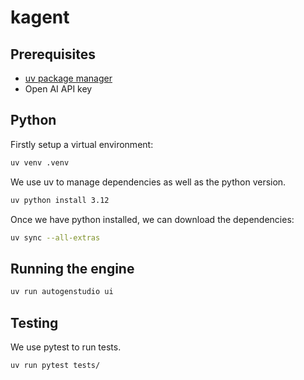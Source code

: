 # kagent

## Prerequisites
- [uv package manager](https://docs.astral.sh/uv/getting-started/installation/)
- Open AI API key

## Python

Firstly setup a virtual environment:
```bash
uv venv .venv
```

We use uv to manage dependencies as well as the python version.

```bash
uv python install 3.12
```

Once we have python installed, we can download the dependencies:

```bash
uv sync --all-extras
```

## Running the engine

```bash
uv run autogenstudio ui
```

## Testing

We use pytest to run tests.

```bash
uv run pytest tests/
```

